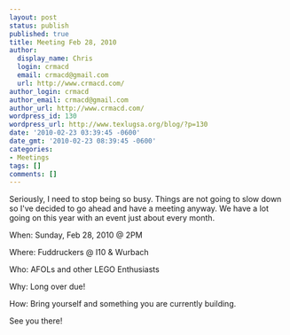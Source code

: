 ```yaml
---
layout: post
status: publish
published: true
title: Meeting Feb 28, 2010
author:
  display_name: Chris
  login: crmacd
  email: crmacd@gmail.com
  url: http://www.crmacd.com/
author_login: crmacd
author_email: crmacd@gmail.com
author_url: http://www.crmacd.com/
wordpress_id: 130
wordpress_url: http://www.texlugsa.org/blog/?p=130
date: '2010-02-23 03:39:45 -0600'
date_gmt: '2010-02-23 08:39:45 -0600'
categories:
- Meetings
tags: []
comments: []
---
```

<p>Seriously, I need to stop being so busy. Things are not going to slow down so I've decided to go ahead and have a meeting anyway. We have a lot going on this year with an event just about every month.</p>
<p>When: Sunday, Feb 28, 2010 @ 2PM</p>
<p>Where: Fuddruckers @ I10 &amp; Wurbach</p>
<p>Who: AFOLs and other LEGO Enthusiasts</p>
<p>Why: Long over due!</p>
<p>How: Bring yourself and something you are currently building.</p>
<p>See you there!</p>
